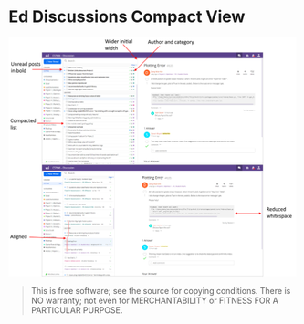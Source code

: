 # Ed Discussions Compact View

![Before and After](screenshot.png)

> This is free software; see the source for copying conditions.  There is NO
> warranty; not even for MERCHANTABILITY or FITNESS FOR A PARTICULAR PURPOSE.